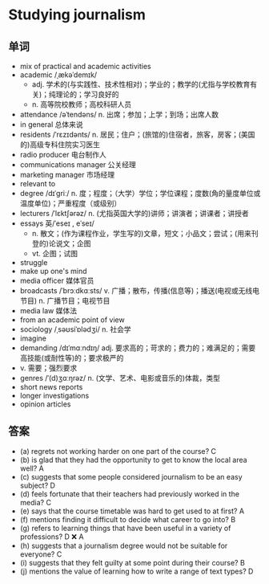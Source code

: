 # Studying journalism

## 单词
- mix of practical and academic activities
- academic /ˌækəˈdemɪk/
  - adj. 学术的(与实践性、技术性相对)；学业的；教学的(尤指与学校教育有关)；纯理论的；学习良好的
  - n. 高等院校教师；高校科研人员
- attendance /əˈtendəns/ n. 出席；参加；上学；到场；出席人数
- in general 总体来说
- residents /ˈrɛzɪdənts/ n. 居民；住户；(旅馆的)住宿者，旅客，房客；(美国的)高级专科住院实习医生
- radio producer 电台制作人
- communications manager 公关经理
- marketing manager 市场经理
- relevant to
- degree /dɪˈɡriː/ n. 度；程度；（大学）学位；学位课程；度数(角的量度单位或温度单位)；严重程度（或级别）
- lecturers /ˈlɛktʃərəz/ n. (尤指英国大学的)讲师；讲演者；讲课者；讲授者
- essays 英/ˈeseɪ , eˈseɪ/
  - n. 散文；(作为课程作业，学生写的)文章，短文；小品文；尝试；(用来刊登的)论说文；企图
  - vt. 企图；试图
- struggle
- make up one's mind
- media officer 媒体官员
- broadcasts /ˈbrɔːdkɑːsts/ v. 广播；散布，传播(信息等)；播送(电视或无线电节目) n. 广播节目；电视节目
- media law 媒体法
- from an academic point of view
- sociology /ˌsəʊsiˈɒlədʒi/ n. 社会学
- imagine
- demanding /dɪˈmɑːndɪŋ/ adj. 要求高的；苛求的；费力的；难满足的；需要高技能(或耐性等)的；要求极严的
 - v. 需要；强烈要求
- genres /ˈ(d)ʒɑːŋrəz/ n. (文学、艺术、电影或音乐的)体裁，类型
- short news reports
- longer investigations
- opinion articles

## 答案
- (a) regrets not working harder on one part of the course?  C 
- (b) is glad that they had the opportunity to get to know the local area well?  A
- (c) suggests that some people considered journalism to be an easy subject?  D
- (d) feels fortunate that their teachers had previously worked in the media? C
- (e) says that the course timetable was hard to get used to at first?  A
- (f) mentions finding it difficult to decide what career to go into?  B
- (g) refers to learning things that have been useful in a variety of professions?  D ❌ A
- (h) suggests that a journalism degree would not be suitable for everyone? C
- (i) suggests that they felt guilty at some point during their course? B
- (j) mentions the value of learning how to write a range of text types?  D
